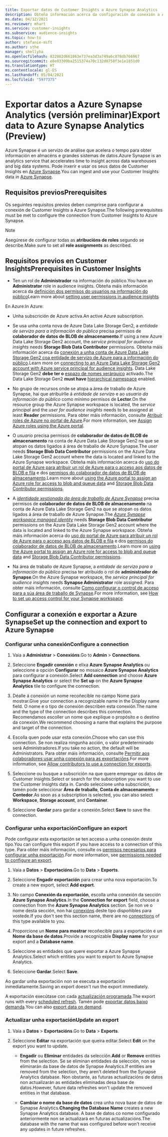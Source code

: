 ```yaml
---
title: Exportar datos de Customer Insights a Azure Synapse Analytics
description: Obteña información acerca da configuración da conexión a Azure Synapse Analytics.
ms.date: 04/12/2021
ms.reviewer: mhart
ms.service: customer-insights
ms.subservice: audience-insights
ms.topic: how-to
author: stefanie-msft
ms.author: sthe
manager: shellyha
ms.openlocfilehash: 822082d661863e737ea3d3a749a6c878db766967
ms.sourcegitcommit: e8e03309ba2515374a70c132d0758f3e1e1851d0
ms.translationtype: HT
ms.contentlocale: gl-ES
ms.lasthandoff: 05/04/2021
ms.locfileid: "5977375"
---
```

# <a name="export-data-to-azure-synapse-analytics-preview"></a><span data-ttu-id="0caec-103">Exportar datos a Azure Synapse Analytics (versión preliminar)</span><span class="sxs-lookup"><span data-stu-id="0caec-103">Export data to Azure Synapse Analytics (Preview)</span></span>

<span data-ttu-id="0caec-104">Azure Synapse é un servizo de análise que acelera o tempo para obter información en almacéns e grandes sistemas de datos.</span><span class="sxs-lookup"><span data-stu-id="0caec-104">Azure Synapse is an analytics service that accelerates time to insight across data warehouses and big data systems.</span></span> <span data-ttu-id="0caec-105">Pode inxerir e usar os seus datos de Customer Insights en [Azure Synapse](/azure/synapse-analytics/overview-what-is).</span><span class="sxs-lookup"><span data-stu-id="0caec-105">You can ingest and use your Customer Insights data in [Azure Synapse](/azure/synapse-analytics/overview-what-is).</span></span>

## <a name="prerequisites"></a><span data-ttu-id="0caec-106">Requisitos previos</span><span class="sxs-lookup"><span data-stu-id="0caec-106">Prerequisites</span></span>

<span data-ttu-id="0caec-107">Os seguintes requisitos previos deben cumprirse para configurar a conexión de Customer Insights a Azure Synapse.</span><span class="sxs-lookup"><span data-stu-id="0caec-107">The following prerequisites must be met to configure the connection from Customer Insights to Azure Synapse.</span></span>

> [!NOTE]
> <span data-ttu-id="0caec-108">Asegúrese de configurar todas as **atribucións de roles** segundo se describe.</span><span class="sxs-lookup"><span data-stu-id="0caec-108">Make sure to set all **role assignments** as described.</span></span>  

## <a name="prerequisites-in-customer-insights"></a><span data-ttu-id="0caec-109">Requisitos previos en Customer Insights</span><span class="sxs-lookup"><span data-stu-id="0caec-109">Prerequisites in Customer Insights</span></span>

* <span data-ttu-id="0caec-110">Ten un rol de **Administrador** na información do público.</span><span class="sxs-lookup"><span data-stu-id="0caec-110">You have an **Administrator** role in audience insights.</span></span> <span data-ttu-id="0caec-111">Obteña máis información acerca da [definición dos permisos do usuarios na información do público](permissions.md#assign-roles-and-permissions)</span><span class="sxs-lookup"><span data-stu-id="0caec-111">Learn more about [setting user permissions in audience insights](permissions.md#assign-roles-and-permissions)</span></span>

<span data-ttu-id="0caec-112">En Azure:</span><span class="sxs-lookup"><span data-stu-id="0caec-112">In Azure:</span></span> 

- <span data-ttu-id="0caec-113">Unha subscrición de Azure activa.</span><span class="sxs-lookup"><span data-stu-id="0caec-113">An active Azure subscription.</span></span>

- <span data-ttu-id="0caec-114">Se usa unha conta nova de Azure Data Lake Storage Gen2, a *entidade de servizo para a información do público* precisa permisos de **colaborador de datos de BLOB de almacenamento**.</span><span class="sxs-lookup"><span data-stu-id="0caec-114">If using a new Azure Data Lake Storage Gen2 account, the *service principal for audience insights* needs **Storage Blob Data Contributor** permissions.</span></span> <span data-ttu-id="0caec-115">Obteña máis información acerca da [conexión a unha conta de Azure Data Lake Storage Gen2 coa entidade de servizo de Azure para a información do público](connect-service-principal.md).</span><span class="sxs-lookup"><span data-stu-id="0caec-115">Learn more on [connecting to an Azure Data Lake Storage Gen2 account with Azure service principal for audience insights](connect-service-principal.md).</span></span> <span data-ttu-id="0caec-116">Data Lake Storage Gen2 **debe ter o** [espazo de nomes xerárquico](/azure/storage/blobs/data-lake-storage-namespace) activado.</span><span class="sxs-lookup"><span data-stu-id="0caec-116">The Data Lake Storage Gen2 **must have** [hierarchical namespace](/azure/storage/blobs/data-lake-storage-namespace) enabled.</span></span>

- <span data-ttu-id="0caec-117">No grupo de recursos onde se atopa a área de traballo de Azure Synapse, hai que atribuírlle á *entidade de servizo* e ao *usuario da información do público* como mínimo permisos de **Lector**.</span><span class="sxs-lookup"><span data-stu-id="0caec-117">On the resource group the Azure Synapse workspace is located, the *service principal* and the *user for audience insights* needs to be assigned at least **Reader** permissions.</span></span> <span data-ttu-id="0caec-118">Para obter máis información, consulte [Atribuír roles de Azure no portal de Azure](/azure/role-based-access-control/role-assignments-portal).</span><span class="sxs-lookup"><span data-stu-id="0caec-118">For more information, see [Assign Azure roles using the Azure portal](/azure/role-based-access-control/role-assignments-portal).</span></span>

- <span data-ttu-id="0caec-119">O *usuario* precisa permisos de **colaborador de datos de BLOB de almacenamento** na conta de Azure Data Lake Storage Gen2 na que se atopan os datos ligados á área de traballo de Azure Synapse.</span><span class="sxs-lookup"><span data-stu-id="0caec-119">The *user* needs **Storage Blob Data Contributor** permissions on the Azure Data Lake Storage Gen2 account where the data is located and linked to the Azure Synapse workspace.</span></span> <span data-ttu-id="0caec-120">Obteña máis información acerca do [uso do portal de Azure para atribuír un rol de Azure para o acceso aos datos de BLOB e fila](/azure/storage/common/storage-auth-aad-rbac-portal) e dos [permisos do colaborador de datos de BLOB de almacenamento](/azure/role-based-access-control/built-in-roles#storage-blob-data-contributor).</span><span class="sxs-lookup"><span data-stu-id="0caec-120">Learn more about [using the Azure portal to assign an Azure role for access to blob and queue data](/azure/storage/common/storage-auth-aad-rbac-portal) and [Storage Blob Data Contributor permissions](/azure/role-based-access-control/built-in-roles#storage-blob-data-contributor).</span></span>

- <span data-ttu-id="0caec-121">A *[identidade xestionada da área de traballo de Azure Synapse](/azure/synapse-analytics/security/synapse-workspace-managed-identity)* precisa permisos de **colaborador de datos de BLOB de almacenamento** na conta de Azure Data Lake Storage Gen2 na que se atopan os datos ligados á área de traballo de Azure Synapse.</span><span class="sxs-lookup"><span data-stu-id="0caec-121">The *[Azure Synapse workspace managed identity](/azure/synapse-analytics/security/synapse-workspace-managed-identity)* needs **Storage Blob Data Contributor** permissions on the Azure Data Lake Storage Gen2 account where the data is located and linked to the Azure Synapse workspace.</span></span> <span data-ttu-id="0caec-122">Obteña máis información acerca do [uso do portal de Azure para atribuír un rol de Azure para o acceso aos datos de BLOB e fila](/azure/storage/common/storage-auth-aad-rbac-portal) e dos [permisos do colaborador de datos de BLOB de almacenamento](/azure/role-based-access-control/built-in-roles#storage-blob-data-contributor).</span><span class="sxs-lookup"><span data-stu-id="0caec-122">Learn more on [using the Azure portal to assign an Azure role for access to blob and queue data](/azure/storage/common/storage-auth-aad-rbac-portal) and [Storage Blob Data Contributor permissions](/azure/role-based-access-control/built-in-roles#storage-blob-data-contributor).</span></span>

- <span data-ttu-id="0caec-123">Na área de traballo de Azure Synapse, a *entidade de servizo para a información do público* precisa ter atribuído o rol de **administrador de Synapse**.</span><span class="sxs-lookup"><span data-stu-id="0caec-123">On the Azure Synapse workspace, the *service principal for audience insights* needs **Synapse Administrator** role assigned.</span></span> <span data-ttu-id="0caec-124">Para obter máis información, consulte [Como configurar o control de acceso para a súa área de traballo de Synapse](/azure/synapse-analytics/security/how-to-set-up-access-control).</span><span class="sxs-lookup"><span data-stu-id="0caec-124">For more information, see [How to set up access control for your Synapse workspace](/azure/synapse-analytics/security/how-to-set-up-access-control).</span></span>

## <a name="set-up-the-connection-and-export-to-azure-synapse"></a><span data-ttu-id="0caec-125">Configurar a conexión e exportar a Azure Synapse</span><span class="sxs-lookup"><span data-stu-id="0caec-125">Set up the connection and export to Azure Synapse</span></span>

### <a name="configure-a-connection"></a><span data-ttu-id="0caec-126">Configurar unha conexión</span><span class="sxs-lookup"><span data-stu-id="0caec-126">Configure a connection</span></span>

1. <span data-ttu-id="0caec-127">Vaia a **Administrar** > **Conexións**.</span><span class="sxs-lookup"><span data-stu-id="0caec-127">Go to **Admin** > **Connections**.</span></span>

1. <span data-ttu-id="0caec-128">Seleccione **Engadir conexión** e elixa **Azure Synapse Analytics** ou seleccione a opción **Configurar** no mosaico **Azure Synapse Analytics** para configurar a conexión.</span><span class="sxs-lookup"><span data-stu-id="0caec-128">Select **Add connection** and choose **Azure Synapse Analytics** or select the **Set up** on the **Azure Synapse Analytics** tile to configure the connection.</span></span>

1. <span data-ttu-id="0caec-129">Déalle á conexión un nome recoñecible no campo Nome para mostrar.</span><span class="sxs-lookup"><span data-stu-id="0caec-129">Give your connection a recognizable name in the Display name field.</span></span> <span data-ttu-id="0caec-130">O nome e o tipo de conexión describen esta conexión.</span><span class="sxs-lookup"><span data-stu-id="0caec-130">The name and the type of the connection describes this connection.</span></span> <span data-ttu-id="0caec-131">Recomendamos escoller un nome que explique o propósito e o destino da conexión.</span><span class="sxs-lookup"><span data-stu-id="0caec-131">We recommend choosing a name that explains the purpose and target of the connection.</span></span>

1. <span data-ttu-id="0caec-132">Escolla quen pode usar esta conexión.</span><span class="sxs-lookup"><span data-stu-id="0caec-132">Choose who can use this connection.</span></span> <span data-ttu-id="0caec-133">Se non realiza ningunha acción, o valor predeterminado será Administradores.</span><span class="sxs-lookup"><span data-stu-id="0caec-133">If you take no action, the default will be Administrators.</span></span> <span data-ttu-id="0caec-134">Para obter máis información, consulte [Permitir aos colaboradores usar unha conexión para as exportacións](connections.md#allow-contributors-to-use-a-connection-for-exports).</span><span class="sxs-lookup"><span data-stu-id="0caec-134">For more information, see [Allow contributors to use a connection for exports](connections.md#allow-contributors-to-use-a-connection-for-exports).</span></span>

1. <span data-ttu-id="0caec-135">Seleccione ou busque a subscrición na que quere empregar os datos de Customer Insights.</span><span class="sxs-lookup"><span data-stu-id="0caec-135">Select or search for the subscription you want to use the Customer Insights data in.</span></span> <span data-ttu-id="0caec-136">Cando seleccione unha subscrición, tamén pode seleccionar **Área de traballo**, **Conta de almacenamento** e **Contedor**.</span><span class="sxs-lookup"><span data-stu-id="0caec-136">As soon as a subscription is selected, you can also select **Workspace**, **Storage account**, and **Container**.</span></span>

1. <span data-ttu-id="0caec-137">Seleccione **Gardar** para gardar a conexión.</span><span class="sxs-lookup"><span data-stu-id="0caec-137">Select **Save** to save the connection.</span></span>

### <a name="configure-an-export"></a><span data-ttu-id="0caec-138">Configurar unha exportación</span><span class="sxs-lookup"><span data-stu-id="0caec-138">Configure an export</span></span>

<span data-ttu-id="0caec-139">Pode configurar esta exportación se ten acceso a unha conexión deste tipo.</span><span class="sxs-lookup"><span data-stu-id="0caec-139">You can configure this export if you have access to a connection of this type.</span></span> <span data-ttu-id="0caec-140">Para obter máis información, consulte os [permisos necesarios para configurar unha exportación](export-destinations.md#set-up-a-new-export).</span><span class="sxs-lookup"><span data-stu-id="0caec-140">For more information, see [permissions needed to configure an export](export-destinations.md#set-up-a-new-export).</span></span>

1. <span data-ttu-id="0caec-141">Vaia a **Datos** > **Exportacións**.</span><span class="sxs-lookup"><span data-stu-id="0caec-141">Go to **Data** > **Exports**.</span></span>

1. <span data-ttu-id="0caec-142">Seleccione **Engadir exportación** para crear unha nova exportación.</span><span class="sxs-lookup"><span data-stu-id="0caec-142">To create a new export, select **Add export**.</span></span>

1. <span data-ttu-id="0caec-143">No campo **Conexión da exportación**, escolla unha conexión da sección **Azure Synapse Analytics**.</span><span class="sxs-lookup"><span data-stu-id="0caec-143">In the **Connection for export** field, choose a connection from the **Azure Synapse Analytics** section.</span></span> <span data-ttu-id="0caec-144">Se non ve o nome desta sección, non hai [conexións](connections.md) deste tipo dispoñibles para vostede.</span><span class="sxs-lookup"><span data-stu-id="0caec-144">If you don't see this section name, there are no [connections](connections.md) of this type available to you.</span></span>

1. <span data-ttu-id="0caec-145">Proporcione un **Nome para mostrar** recoñecible para a exportación e un **Nome da base de datos**.</span><span class="sxs-lookup"><span data-stu-id="0caec-145">Provide a recognizable **Display name** for your export and a **Database name**.</span></span>

1. <span data-ttu-id="0caec-146">Seleccione as entidades que quere exportar a Azure Synapse Analytics.</span><span class="sxs-lookup"><span data-stu-id="0caec-146">Select which entities you want to export to Azure Synapse Analytics.</span></span>

1. <span data-ttu-id="0caec-147">Seleccione **Gardar**.</span><span class="sxs-lookup"><span data-stu-id="0caec-147">Select **Save**.</span></span>

<span data-ttu-id="0caec-148">Ao gardar unha exportación non se executa a exportación inmediatamente.</span><span class="sxs-lookup"><span data-stu-id="0caec-148">Saving an export doesn't run the export immediately.</span></span>

<span data-ttu-id="0caec-149">A exportación execútase con cada [actualización programada](system.md#schedule-tab).</span><span class="sxs-lookup"><span data-stu-id="0caec-149">The export runs with every [scheduled refresh](system.md#schedule-tab).</span></span> <span data-ttu-id="0caec-150">Tamén pode [exportar datos baixo demanda](export-destinations.md#run-exports-on-demand).</span><span class="sxs-lookup"><span data-stu-id="0caec-150">You can also [export data on demand](export-destinations.md#run-exports-on-demand).</span></span>

### <a name="update-an-export"></a><span data-ttu-id="0caec-151">Actualizar unha exportación</span><span class="sxs-lookup"><span data-stu-id="0caec-151">Update an export</span></span>

1. <span data-ttu-id="0caec-152">Vaia a **Datos** > **Exportacións**.</span><span class="sxs-lookup"><span data-stu-id="0caec-152">Go to **Data** > **Exports**.</span></span>

1. <span data-ttu-id="0caec-153">Seleccione **Editar** na exportación que queira editar.</span><span class="sxs-lookup"><span data-stu-id="0caec-153">Select **Edit** on the export you want to update.</span></span>

   - <span data-ttu-id="0caec-154">**Engadir** ou **Eliminar** entidades da selección.</span><span class="sxs-lookup"><span data-stu-id="0caec-154">**Add** or **Remove** entities from the selection.</span></span> <span data-ttu-id="0caec-155">Se se eliminan entidades da selección, non se eliminarán da base de datos de Synapse Analytics.</span><span class="sxs-lookup"><span data-stu-id="0caec-155">If entities are removed from the selection, they aren't deleted from the Synapse Analytics database.</span></span> <span data-ttu-id="0caec-156">Non obstante, as futuras actualizacións de datos non actualizarán as entidades eliminadas desa base de datos.</span><span class="sxs-lookup"><span data-stu-id="0caec-156">However, future data refreshes won't update the removed entities in that database.</span></span>

   - <span data-ttu-id="0caec-157">**Cambiar o nome da base de datos** crea unha nova base de datos de Synapse Analytics.</span><span class="sxs-lookup"><span data-stu-id="0caec-157">**Changing the Database Name** creates a new Synapse Analytics database.</span></span> <span data-ttu-id="0caec-158">A base de datos co nome configurado anteriormente non se actualizará en futuras actualizacións.</span><span class="sxs-lookup"><span data-stu-id="0caec-158">The database with the name that was configured before won't receive any updates in future refreshes.</span></span>
